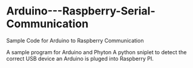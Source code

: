 # Arduino---Raspberry-Serial-Communication
Sample Code for Arduino to Raspberry Communication

A sample program for Arduino and Phyton 
A python sniplet to detect the correct USB device an Arduino is pluged into
Raspberry PI.
